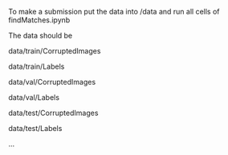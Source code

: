 To make a submission put the data into /data and run all cells of findMatches.ipynb

The data should be

data/train/CorruptedImages

data/train/Labels

data/val/CorruptedImages

data/val/Labels

data/test/CorruptedImages

data/test/Labels

...
